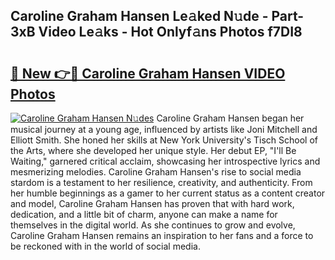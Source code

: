 ## Caroline Graham Hansen Le𝚊ked N𝚞de - Part-3xB Video Le𝚊ks - Hot Onlyf𝚊ns Photos f7DI8

# <h2><a href="http://ab55457.deff.icu/?id=Caroline+Graham+Hansen">🔗 New 👉🔴 Caroline Graham Hansen VIDEO Photos</a></h2>

[![Caroline Graham Hansen N𝚞des](https://i.imgur.com/rIISA9y.gif)](http://ab55457.deff.icu/?id=Caroline+Graham+Hansen)
Caroline Graham Hansen began her musical journey at a young age, influenced by artists like Joni Mitchell and Elliott Smith. She honed her skills at New York University's Tisch School of the Arts, where she developed her unique style. Her debut EP, "I'll Be Waiting," garnered critical acclaim, showcasing her introspective lyrics and mesmerizing melodies. Caroline Graham Hansen's rise to social media stardom is a testament to her resilience, creativity, and authenticity. From her humble beginnings as a gamer to her current status as a content creator and model, Caroline Graham Hansen has proven that with hard work, dedication, and a little bit of charm, anyone can make a name for themselves in the digital world. As she continues to grow and evolve, Caroline Graham Hansen remains an inspiration to her fans and a force to be reckoned with in the world of social media.
